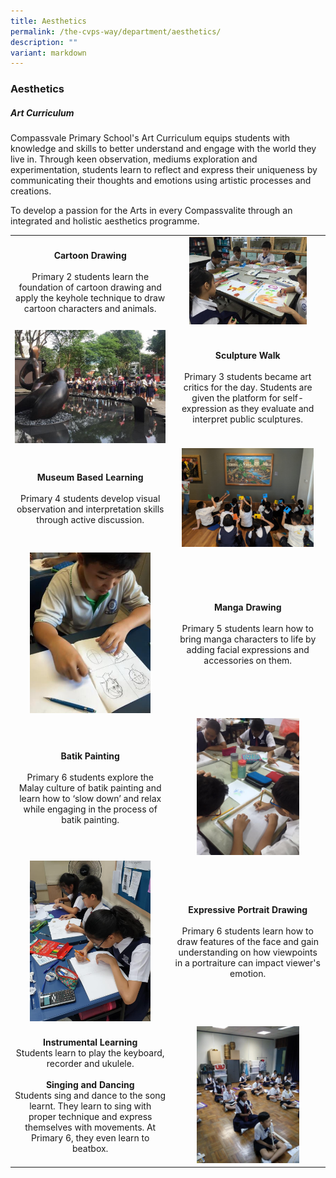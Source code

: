 ```yaml
---
title: Aesthetics
permalink: /the-cvps-way/department/aesthetics/
description: ""
variant: markdown
---
```

### **Aesthetics**
##### **Art Curriculum**<br>

Compassvale Primary School's Art Curriculum equips students with knowledge and skills to better understand and engage with the world they live in. Through keen observation, mediums exploration and experimentation, students learn to reflect and express their uniqueness by communicating their thoughts and emotions using artistic processes and creations.

To develop a passion for the Arts in every Compassvalite through an integrated and holistic aesthetics programme.

|  |  |
|:---:|:---:|
| **Cartoon Drawing**<br><br>Primary 2 students learn the foundation of cartoon drawing and apply the keyhole technique to draw cartoon characters and animals. | <img src="/images/aesthetics1.jpg" style="width:80%"> |
| <img src="/images/aesthetics2.jpg" style="width:100%"> | **Sculpture Walk**<br><br>Primary 3 students became art critics for the day. Students are given the platform for self-expression as they evaluate and interpret public sculptures. |
| **Museum Based Learning** <br><br> Primary 4 students develop visual observation and interpretation skills through active discussion.  | <img src="/images/aesthetics3.jpg" style="width:90%"> |
| <img src="/images/aesthetics4.jpg" style="width:80%"> | **Manga Drawing**<br><br>Primary 5 students learn how to bring manga characters to life by adding facial expressions and accessories on them. |
| **Batik Painting** <br><br> Primary 6 students explore the Malay culture of batik painting and learn how to ‘slow down’ and relax while engaging in the process of batik painting. | <img src="/images/aesthetics5.jpg" style="width:70%"> |
| <img src="/images/aesthetics6.jpg" style="width:80%"> | **Expressive Portrait Drawing**<br><br>Primary 6 students learn how to draw features of the face and gain understanding on how viewpoints in a portraiture can impact viewer's emotion. |
| **Instrumental Learning**<br>Students learn to play the keyboard, recorder and ukulele.<br><br>**Singing and Dancing**<br>Students sing and dance to the song learnt. They learn to sing with proper technique and express themselves with movements.  At Primary 6, they even learn to beatbox.| <img src="/images/aesthetics7.jpg" style="width:70%"> |
